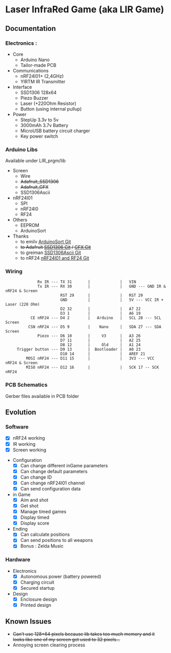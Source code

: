 # Laser InfraRed Game (aka LIR Game)

## Documentation

### Electronics :
- Core
  - Arduino Nano
  - Tailor-made PCB
- Communications
  - nRF24l01+ (2,4GHz)
  - YIRTM IR Transmitter
- Interface
  - SSD1306 128x64
  - Piezo Buzzer
  - Laser (+220Ohm Resistor)
  - Button (using internal pullup)
- Power
  - StepUp 3.3v to 5v
  - 3000mAh 3.7v Battery
  - MicroUSB battery circuit charger
  - Key power switch

### Arduino Libs
Available under LIR_prgm/lib
- Screen
  - Wire
  - ~~Adafruit_SSD1306~~
  - ~~Adafruit_GFX~~
  - SSD1306Ascii
- nRF24l01
  - SPI
  - nRF24l0
  - RF24
- Others
  - EEPROM
  - ArduinoSort
- Thanks
  - to emilv [ArduinoSort Git](https://github.com/emilv/ArduinoSort)
  - ~~to Adafruit [SSD1306 Git](https://github.com/adafruit/Adafruit_SSD1306) / [GFX Git](https://github.com/adafruit/Adafruit-GFX-Library)~~
  - to greiman [SSD1306Ascii Git](https://github.com/greiman/SSD1306Ascii)
  - to nRF24 [nRF24l01 and RF24 Git](https://github.com/nRF24/RF24)


### Wiring
```
              Rx IR --- TX 31       |             |   VIN
              Tx IR --- RX 30       |             |   GND --- GND IR & nRF24 & Screen
                        RST 29      |             |   RST 29
                        GND         |             |   5V --- VCC IR + Laser (220 Ohm)
                        D2 32       |             |   A7 22
                        D3 1        |             |   A6 19
           CE nRF24 --- D4 2        |   Arduino   |   SCL 28 --- SCL Screen
          CSN nRF24 --- D5 9        |    Nano     |   SDA 27 --- SDA Screen
              Piezo --- D6 10       |     V3      |   A3 26
                        D7 11       |             |   A2 25
                        D8 12       |     Old     |   A1 24
     Trigger button --- D9 13       |  Bootloader |   A0 23
                        D10 14      |             |   AREF 21
         MOSI nRF24 --- D11 15      |             |   3V3 --- VCC nRF24 & Screen
         MISO nRF24 --- D12 16      |             |   SCK 17 -- SCK nRF24
```

### PCB Schematics
Gerber files available in PCB folder

## Evolution
### Software
- [x] nRF24 working
- [x] IR working
- [x] Screen working
- Configuration
  - [x] Can change different inGame parameters
  - [x] Can change default parameters
  - [x] Can change ID
  - [x] Can change nRF24l01 channel
  - [x] Can send configuration data
- in Game
  - [x] Aim and shot
  - [x] Get shot
  - [x] Manage timed games
  - [x] Display timed
  - [x] Display score
- Ending
  - [x] Can calculate positions
  - [x] Can send positions to all weapons
  - [x] Bonus : Zelda Music
### Hardware
- Electronics
  - [x] Autonomous power (battery powered)
  - [x] Charging circuit
  - [x] Secured startup
- Design
  - [x] Enclosure design
  - [x] Printed design

## Known Issues
- ~~Can't use 128*64 pixels because lib takes too much memory and it looks like one of my screen get used to 32 pixels...~~
- Annoying screen clearing process
